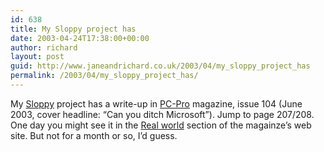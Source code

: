 ```yaml
---
id: 638
title: My Sloppy project has
date: 2003-04-24T17:38:00+00:00
author: richard
layout: post
guid: http://www.janeandrichard.co.uk/2003/04/my_sloppy_project_has
permalink: /2003/04/my_sloppy_project_has/
---
```

My [Sloppy](http://www.dallaway.com/sloppy/) project has a write-up in [PC-Pro](http://www.pcpro.co.uk/) magazine, issue 104 (June 2003, cover headline: &#8220;Can you ditch Microsoft&#8221;). Jump to page 207/208. One day you might see it in the [Real world](http://www.pcpro.co.uk/realworld/realworld_index.php) section of the magainze&#8217;s web site. But not for a month or so, I&#8217;d guess.